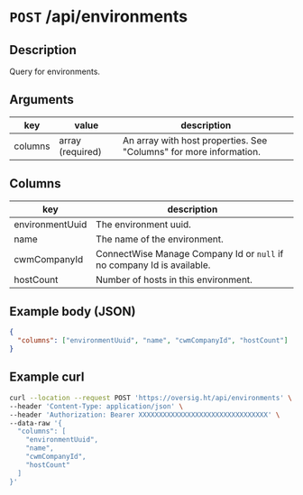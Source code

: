# `POST` /api/environments

## Description

Query for environments.

## Arguments

| key              | value            | description                                                        |
| ---------------- | ---------------- | ------------------------------------------------------------------ |
| columns          | array (required) | An array with host properties. See "Columns" for more information. |


## Columns

| key             | description                                                            |
| --------------- | ---------------------------------------------------------------------- |
| environmentUuid | The environment uuid.                                                  |
| name            | The name of the environment.                                           |
| cwmCompanyId    | ConnectWise Manage Company Id or `null` if no company Id is available. |
| hostCount       | Number of hosts in this environment.                                   |

## Example body (JSON)

```json
{
  "columns": ["environmentUuid", "name", "cwmCompanyId", "hostCount"]
}
```

## Example curl

```bash
curl --location --request POST 'https://oversig.ht/api/environments' \
--header 'Content-Type: application/json' \
--header 'Authorization: Bearer XXXXXXXXXXXXXXXXXXXXXXXXXXXXXXXX' \
--data-raw '{
  "columns": [
    "environmentUuid",
    "name",
    "cwmCompanyId",
    "hostCount"
  ]
}'
```
